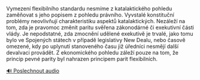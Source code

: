 
Vymezení flexibilního standardu nesmíme z katalaktického pohledu zaměňovat s jeho popisem z pohledu právního. Vyvstalé konstituční problémy neovlivňují charakteristiku aspektů katalaktických. Nezáleží na tom, zda je pravomoc změnit paritu svěřena zákonodárné či exekutivní části vlády. Je nepodstatné, zda zmocnění udělené exekutivě je trvalé, jako tomu bylo ve Spojených státech v případě legislativy New Dealu, nebo časově omezené, kdy po uplynutí stanoveného času již úředníci nesmějí další devalvaci provádět. Z ekonomického pohledu záleží pouze na tom, že princip pevné parity byl nahrazen principem parit flexibilních.

[🔊 Poslechnout audio](/data/7-paragraphs/audio/chapter_155/para_001-Vymezen-flexibilnho-standardu-nesmme-z-katalakt.mp3)
